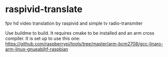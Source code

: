 # raspivid-translate
fpv hd video translation by raspivid and simple tv radio-transmiter

Use buildme to build. It requires cmake to be installed and an arm cross compiler. It is set up to use this one:
https://github.com/raspberrypi/tools/tree/master/arm-bcm2708/gcc-linaro-arm-linux-gnueabihf-raspbian


